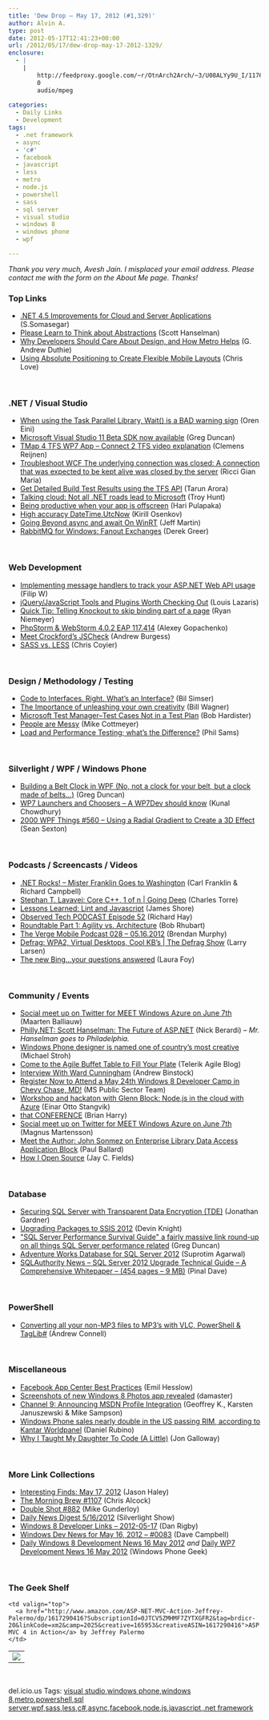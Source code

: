 ```yaml
---
title: 'Dew Drop – May 17, 2012 (#1,329)'
author: Alvin A.
type: post
date: 2012-05-17T12:41:23+00:00
url: /2012/05/17/dew-drop-may-17-2012-1329/
enclosure:
  - |
    |
        http://feedproxy.google.com/~r/OtnArch2Arch/~3/U08ALYy9U_I/11767858_roundtable_pt1_051612.mp3
        0
        audio/mpeg
        
categories:
  - Daily Links
  - Development
tags:
  - .net framework
  - async
  - 'c#'
  - facebook
  - javascript
  - less
  - metro
  - node.js
  - powershell
  - sass
  - sql server
  - visual studio
  - windows 8
  - windows phone
  - wpf

---
```

_Thank you very much, Avesh Jain. I misplaced your email address. Please contact me with the form on the About Me page. Thanks!_

### Top Links

  * [.NET 4.5 Improvements for Cloud and Server Applications][1] (S.Somasegar) 
  * [Please Learn to Think about Abstractions][2] (Scott Hanselman) 
  * [Why Developers Should Care About Design, and How Metro Helps][3] (G. Andrew Duthie) 
  * [Using Absolute Positioning to Create Flexible Mobile Layouts][4] (Chris Love) 

&#160;

### <a name="dotnet"></a>.NET / Visual Studio

  * [When using the Task Parallel Library, Wait() is a BAD warning sign][5] (Oren Eini) 
  * [Microsoft Visual Studio 11 Beta SDK now available][6] (Greg Duncan) 
  * [TMap 4 TFS WP7 App – Connect 2 TFS video explanation][7] (Clemens Reijnen) 
  * [Troubleshoot WCF The underlying connection was closed: A connection that was expected to be kept alive was closed by the server][8] (Ricci Gian Maria) 
  * [Get Detailed Build Test Results using the TFS API][9] (Tarun Arora) 
  * [Talking cloud: Not all .NET roads lead to Microsoft][10] (Troy Hunt) 
  * [Being productive when your app is offscreen][11] (Hari Pulapaka) 
  * [High accuracy DateTime.UtcNow][12] (Kirill Osenkov) 
  * [Going Beyond async and await On WinRT][13] (Jeff Martin) 
  * [RabbitMQ for Windows: Fanout Exchanges][14] (Derek Greer) 

&#160;

### <a name="web"></a>Web Development

  * [Implementing message handlers to track your ASP.NET Web API usage][15] (Filip W) 
  * [jQuery/JavaScript Tools and Plugins Worth Checking Out][16] (Louis Lazaris) 
  * [Quick Tip: Telling Knockout to skip binding part of a page][17] (Ryan Niemeyer) 
  * [PhpStorm & WebStorm 4.0.2 EAP 117.414][18] (Alexey Gopachenko) 
  * [Meet Crockford’s JSCheck][19] (Andrew Burgess) 
  * [SASS vs. LESS][20] (Chris Coyier) 

&#160;

### <a name="design"></a>Design / Methodology / Testing

  * [Code to Interfaces. Right. What’s an Interface?][21] (Bil Simser) 
  * [The Importance of unleashing your own creativity][22] (Bill Wagner) 
  * [Microsoft Test Manager–Test Cases Not in a Test Plan][23] (Bob Hardister) 
  * [People are Messy][24] (Mike Cottmeyer) 
  * [Load and Performance Testing; what’s the Difference?][25] (Phil Sams) 

&#160;

### <a name="silverlight"></a>Silverlight / WPF / Windows Phone

  * [Building a Belt Clock in WPF (No, not a clock for your belt, but a clock made of belts&#8230;)][26] (Greg Duncan) 
  * [WP7 Launchers and Choosers &#8211; A WP7Dev should know][27] (Kunal Chowdhury) 
  * <a href="http://wpf.2000things.com/2012/05/17/560-using-a-radial-gradient-to-create-a-3d-effect" target="_blank">2000 WPF Things #560 – Using a Radial Gradient to Create a 3D Effect</a> (Sean Sexton) 

&#160;

### <a name="podcasts"></a>Podcasts / Screencasts / Videos

  * <a href="http://www.dotnetrocks.com/default.aspx?ShowNum=768" target="_blank">.NET Rocks! &#8211; Mister Franklin Goes to Washington</a> (Carl Franklin & Richard Campbell) 
  * [Stephan T. Lavavej: Core C++, 1 of n | Going Deep][28] (Charles Torre) 
  * [Lessons Learned: Lint and Javascript][29] (James Shore) 
  * [Observed Tech PODCAST Episode 52][30] (Richard Hay) 
  * [Roundtable Part 1: Agility vs. Architecture][31] (Bob Rhubart) 
  * [The Verge Mobile Podcast 028 &#8211; 05.16.2012][32] (Brendan Murphy) 
  * [Defrag: WPA2, Virtual Desktops, Cool KB&#8217;s | The Defrag Show][33] (Larry Larsen) 
  * [The new Bing&#8230;your questions answered][34] (Laura Foy) 

&#160;

### <a name="events"></a>Community / Events

  * [Social meet up on Twitter for MEET Windows Azure on June 7th][35] (Maarten Balliauw) 
  * <a href="http://feedproxy.google.com/~r/coderjournal/~3/RJS3m3cNi34/" target="_blank">Philly.NET: Scott Hanselman: The Future of ASP.NET</a> (Nick Berardi) _– Mr. Hanselman goes to Philadelphia._ 
  * [Windows Phone designer is named one of country’s most creative][36] (Michael Stroh) 
  * [Come to the Agile Buffet Table to Fill Your Plate][37] (Telerik Agile Blog) 
  * <a href="http://www.drdobbs.com/architecture-and-design/240000393" target="_blank">Interview With Ward Cunningham</a> (Andrew Binstock) 
  * [Register Now to Attend a May 24th Windows 8 Developer Camp in Chevy Chase, MD!][38] (MS Public Sector Team) 
  * <a href="http://www.meetup.com/NodeJSOslo/events/65004992/" target="_blank">Workshop and hackaton with Glenn Block: Node.js in the cloud with Azure</a> (Einar Otto Stangvik) 
  * [that CONFERENCE][39] (Brian Harry) 
  * [Social meet up on Twitter for MEET Windows Azure on June 7th][40] (Magnus Martensson) 
  * [Meet the Author: John Sonmez on Enterprise Library Data Access Application Block][41] (Paul Ballard) 
  * [How I Open Source][42] (Jay C. Fields) 

&#160;

### <a name="sql"></a>Database

  * [Securing SQL Server with Transparent Data Encryption (TDE)][43] (Jonathan Gardner) 
  * [Upgrading Packages to SSIS 2012][44] (Devin Knight) 
  * ["SQL Server Performance Survival Guide" a fairly massive link round-up on all things SQL Server performance related][45] (Greg Duncan) 
  * [Adventure Works Database for SQL Server 2012][46] (Suprotim Agarwal) 
  * [SQLAuthority News – SQL Server 2012 Upgrade Technical Guide – A Comprehensive Whitepaper – (454 pages – 9 MB)][47] (Pinal Dave) 

&#160;

### <a name="ps"></a>PowerShell

  * [Converting all your non-MP3 files to MP3’s with VLC, PowerShell & TagLib#][48] (Andrew Connell) 

&#160;

### <a name="misc"></a>Miscellaneous

  * <a href="http://developers.facebook.com/blog/post/2012/05/16/app-center-best-practices/" target="_blank">Facebook App Center Best Practices</a> (Emil Hesslow) 
  * [Screenshots of new Windows 8 Photos app revealed][49] (damaster) 
  * <a href="http://channel9.msdn.com/Blogs/C9Team/Announcing-MSDN-Profile-Integration" target="_blank">Channel 9: Announcing MSDN Profile Integration</a> (Geoffrey K., Karsten Januszewski & Mike Sampson) 
  * [Windows Phone sales nearly double in the US passing RIM, according to Kantar Worldpanel][50] (Daniel Rubino) 
  * [Why I Taught My Daughter To Code (A Little)][51] (Jon Galloway) 

&#160;

### <a name="links"></a>More Link Collections

  * [Interesting Finds: May 17, 2012][52] (Jason Haley) 
  * [The Morning Brew #1107][53] (Chris Alcock) 
  * [Double Shot #882][54] (Mike Gunderloy) 
  * [Daily News Digest 5/16/2012][55] (Silverlight Show) 
  * [Windows 8 Developer Links – 2012-05-17][56] (Dan Rigby) 
  * [Windows Dev News for May 16, 2012 &#8211; #0083][57] (Dave Campbell) 
  * [Daily Windows 8 Development News 16 May 2012][58] _and_ [Daily WP7 Development News 16 May 2012][59] (Windows Phone Geek) 

&#160;

### <a name="shelf"></a>The Geek Shelf

<table border="0" cellspacing="0" cellpadding="0">
  <tr>
    <td>
      <img data-recalc-dims="1" decoding="async" src="https://i0.wp.com/ecx.images-amazon.com/images/I/51aFeDQtc8L._SL160_.jpg?w=660" />
    </td>
    
    <td valign="top">
      <a href="http://www.amazon.com/ASP-NET-MVC-Action-Jeffrey-Palermo/dp/1617290416?SubscriptionId=0JTCV5ZMHMF7ZYTXGFR2&tag=brdicr-20&linkCode=xm2&camp=2025&creative=165953&creativeASIN=1617290416">ASP.NET MVC 4 in Action</a> by Jeffrey Palermo
    </td>
  </tr>
</table>

&#160;

<div style="padding-bottom: 0px; margin: 0px; padding-left: 0px; padding-right: 0px; display: inline; float: none; padding-top: 0px" id="scid:0767317B-992E-4b12-91E0-4F059A8CECA8:efd1c08d-06c4-4a2c-b361-ca85af02c64f" class="wlWriterEditableSmartContent">
  del.icio.us Tags: <a href="http://del.icio.us/popular/visual+studio" rel="tag">visual studio</a>,<a href="http://del.icio.us/popular/windows+phone" rel="tag">windows phone</a>,<a href="http://del.icio.us/popular/windows+8" rel="tag">windows 8</a>,<a href="http://del.icio.us/popular/metro" rel="tag">metro</a>,<a href="http://del.icio.us/popular/powershell" rel="tag">powershell</a>,<a href="http://del.icio.us/popular/sql+server" rel="tag">sql server</a>,<a href="http://del.icio.us/popular/wpf" rel="tag">wpf</a>,<a href="http://del.icio.us/popular/sass" rel="tag">sass</a>,<a href="http://del.icio.us/popular/less" rel="tag">less</a>,<a href="http://del.icio.us/popular/c%23" rel="tag">c#</a>,<a href="http://del.icio.us/popular/async" rel="tag">async</a>,<a href="http://del.icio.us/popular/facebook" rel="tag">facebook</a>,<a href="http://del.icio.us/popular/node.js" rel="tag">node.js</a>,<a href="http://del.icio.us/popular/javascript" rel="tag">javascript</a>,<a href="http://del.icio.us/popular/.net+framework" rel="tag">.net framework</a>
</div>

 [1]: http://blogs.msdn.com/b/somasegar/archive/2012/05/16/net-improvements-for-cloud-and-server-applications.aspx
 [2]: http://feedproxy.google.com/~r/ScottHanselman/~3/nX2j1EGgKb4/PleaseLearnToThinkAboutAbstractions.aspx
 [3]: http://feeds.devhammer.net/~r/devhammer/~3/n2Pm5zVAPTc/why-developers-should-care-about-design-and-how-metro-helps
 [4]: http://professionalaspnet.com/archive/2012/05/16/Using-Absolute-Positioning-to-Create-Flexible-Mobile-Layouts.aspx
 [5]: http://feedproxy.google.com/~r/AyendeRahien/~3/71OP6uo3bTQ/when-using-the-task-parallel-library-wait-is-a-bad-warning-sign
 [6]: http://coolthingoftheday.blogspot.com/2012/05/microsoft-visual-studio-11-beta-sdk-now.html
 [7]: http://feedproxy.google.com/~r/clemensreijnen/qzrF/~3/x-8nlTP0vN8/post.aspx
 [8]: http://www.codewrecks.com/blog/index.php/2012/05/16/troubleshoot-wcf-the-underlying-connection-was-closed-a-connection-that-was-expected-to-be-kept-alive-was-closed-by-the-server/
 [9]: http://feedproxy.google.com/~r/geekswithblogs/~3/_CrL_WrNr38/get-detailed-build-test-results-using-the-tfs-api.aspx
 [10]: http://feedproxy.google.com/~r/TroyHunt/~3/pRqUh_eJ6Bc/talking-cloud-not-all-net-roads-lead-to.html
 [11]: http://blogs.msdn.com/b/windowsappdev/archive/2012/05/16/being-productive-when-your-app-is-offscreen.aspx
 [12]: http://blogs.msdn.com/b/kirillosenkov/archive/2012/05/16/high-precision-datetime-utcnow-on-windows-server-os.aspx
 [13]: http://www.infoq.com/news/2012/05/await_async
 [14]: http://feedproxy.google.com/~r/LosTechies/~3/Q6L3t_9tnaQ/
 [15]: http://www.strathweb.com/2012/05/implementing-message-handlers-to-track-your-asp-net-web-api-usage/
 [16]: http://www.impressivewebs.com/jquery-javascript-tools-plugins/
 [17]: http://feedproxy.google.com/~r/KnockMeOut/~3/ATufIF2wPNo/quick-tip-skip-binding.html
 [18]: http://feedproxy.google.com/~r/jetbrains_webIde/~3/tA-TuXDuAKY/
 [19]: http://feedproxy.google.com/~r/nettuts/~3/elFnjAFtJ_Q/
 [20]: http://css-tricks.com/sass-vs-less/
 [21]: http://feedproxy.google.com/~r/bsimser/~3/BQYwTNim6oo/code-to-interfaces-right-what-s-an-interface.aspx
 [22]: http://feedproxy.google.com/~r/billwagner/~3/Y_smLl6tb2o/the-importance-of-unleashing-your-own-creativity
 [23]: http://feedproxy.google.com/~r/geekswithblogs/~3/RtfZ3nm7t3I/microsoft-test-managerndashtest-cases-not-in-a-test-plan.aspx
 [24]: http://feedproxy.google.com/~r/LeadingAgile/~3/KPAhX1sm7zo/
 [25]: http://feedproxy.google.com/~r/TestStudio/~3/joaIlIpXAf8/Load-and-Performance-Testing-what-s-the-Difference.aspx
 [26]: http://coolthingoftheday.blogspot.com/2012/05/building-belt-clock-in-wpf-no-not-clock.html
 [27]: http://feedproxy.google.com/~r/kunal2383/~3/92qqeRQn7wc/wp7-launchers-and-choosers-wp7dev.html
 [28]: http://channel9.msdn.com/Shows/Going+Deep/Stephan-T-Lavavej-Core-C-1-of-n
 [29]: http://jamesshore.com/Blog/Lessons-Learned-Lint-and-Javascript.html
 [30]: http://feedproxy.google.com/~r/windowsobserver/~3/Xh80HcSr7Xg/
 [31]: http://feedproxy.google.com/~r/OtnArch2Arch/~3/U08ALYy9U_I/11767858_roundtable_pt1_051612.mp3
 [32]: http://www.theverge.com/mobile/2012/5/16/3024526/the-verge-mobile-podcast-028-05-16-2012
 [33]: http://channel9.msdn.com/Shows/The-Defrag-Show/Defrag-WPA2-Virtual-Desktops-Cool-KBs
 [34]: http://channel9.msdn.com/posts/The-new-Bingyour-questions-answered
 [35]: http://blog.maartenballiauw.be/post.aspx?id=f1ab3d52-792e-473a-a7d1-2e4fe1ea9da3
 [36]: http://windowsteamblog.com/windows_phone/b/windowsphone/archive/2012/05/16/windows-phone-designer-is-named-one-of-country-s-most-creative.aspx
 [37]: http://feedproxy.google.com/~r/TeamPulse/~3/68-E-tCMv3I/Come-to-the-Agile-Buffet-Table-to-Fill-Your-Plate.aspx
 [38]: http://blogs.msdn.com/b/publicsector/archive/2012/05/16/register-now-to-attend-a-may-24th-windows-8-developer-camp-in-chevy-chase-md.aspx
 [39]: http://blogs.msdn.com/b/bharry/archive/2012/05/16/that-conference.aspx
 [40]: http://feeds.magnusmartensson.com/~r/magnusmartensson/~3/Tx3X5qqiXWI/Social-meet-up-on-Twitter-for-MEET-Windows-Azure-on-June-7th.aspx
 [41]: http://blog.pluralsight.com/2012/05/16/meet-the-author-john-sonmez-on-enterprise-library-data-access-application-block/
 [42]: http://feedproxy.google.com/~r/jayfields/mjKQ/~3/00NyqY5rrUg/how-i-open-source.html
 [43]: http://feedproxy.google.com/~r/sqlserverpedia/~3/UC4wCOfOguE/
 [44]: http://www.sqlservercentral.com/blogs/dknight/2012/05/16/upgrading-packages-to-ssis-2012/
 [45]: http://coolthingoftheday.blogspot.com/2012/05/server-performance-survival-guide.html
 [46]: http://feedproxy.google.com/~r/sqlservercurry/blog/~3/m3JELjc9m6s/adventure-works-database-sql-server.html
 [47]: http://blog.sqlauthority.com/2012/05/17/sqlauthority-news-sql-server-2012-upgrade-technical-guide-a-comprehensive-whitepaper-454-pages-9-mb/
 [48]: http://feedproxy.google.com/~r/AndrewConnell/~3/MGTaUny-F9k/converting-all-your-non-mp3-files-to-mp3rsquos-with-vlc.aspx
 [49]: http://feedproxy.google.com/~r/liveside/~3/u6LdptGjnBY/
 [50]: http://feedproxy.google.com/~r/wmexperts/~3/rAcAQr8W7lY/story01.htm
 [51]: http://feedproxy.google.com/~r/jongalloway/~3/czEBCvaoVBE/why-i-taught-my-daughter-to-code-a-little.aspx
 [52]: http://jasonhaley.com/blog/post.aspx?id=fc890f34-0ad4-476c-a679-88d7264d979a
 [53]: http://feedproxy.google.com/~r/ReflectivePerspective/~3/SI25hN-Mk6w/
 [54]: http://afreshcup.com/home/2012/5/17/double-shot-882.html
 [55]: http://feedproxy.google.com/~r/silverlightshow/~3/xcfD2yq90mg/Daily-News-Digest-5-16-2012.aspx
 [56]: http://danrigby.com/2012/05/16/windows-8-developer-links-2012-05-17/
 [57]: http://www.windowsdevnews.com/Blogs.aspx?ID=122
 [58]: http://www.windowsphonegeek.com/windows-8-news/daily-windows-8-development-news-16-may-2012
 [59]: http://feedproxy.google.com/~r/Windowsphonegeek/~3/tWywduks4WE/daily-wp7-development-news-16-may-2012